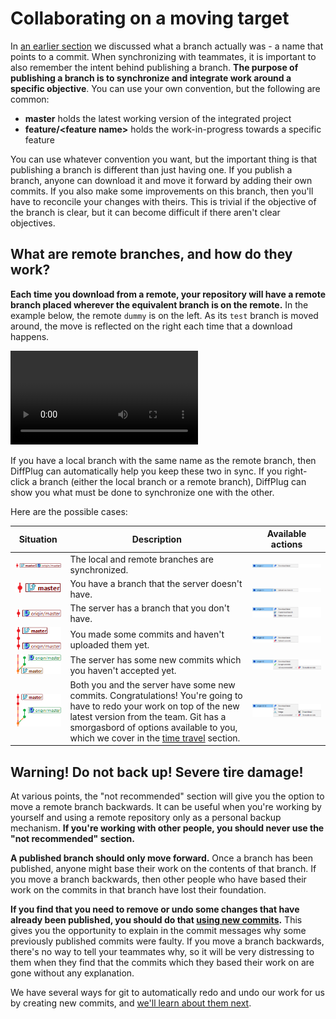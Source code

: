 # Collaborating on a moving target

In [an earlier section](../branches/branches.md) we discussed what a branch actually was - a name that points to a commit.  When synchronizing with teammates, it is important to also remember the intent behind publishing a branch.  **The purpose of publishing a branch is to synchronize and integrate work around a specific objective**.  You can use your own convention, but the following are common:

* **master** holds the latest working version of the integrated project
* **feature/&lt;feature name&gt;** holds the work-in-progress towards a specific feature

You can use whatever convention you want, but the important thing is that publishing a branch is different than just having one.  If you publish a branch, anyone can download it and move it forward by adding their own commits.  If you also make some improvements on this branch, then you'll have to reconcile your changes with theirs.  This is trivial if the objective of the branch is clear, but it can become difficult if there aren't clear objectives.

## What are remote branches, and how do they work?

**Each time you download from a remote, your repository will have a remote branch placed wherever the equivalent branch is on the remote.**  In the example below, the remote `dummy` is on the left.  As its `test` branch is moved around, the move is reflected on the right each time that a download happens.

![Moving a branch](share-branches.mp4)

If you have a local branch with the same name as the remote branch, then DiffPlug can automatically help you keep these two in sync.  If you right-click a branch (either the local branch or a remote branch), DiffPlug can show you what must be done to synchronize one with the other.

Here are the possible cases:

| Situation                              | Description                                         | Available actions                                      |
|--                                      |--                                                   | --                                                     |
| ![Synced](case-synced.png)             | The local and remote branches are synchronized.     | ![Synced actions](case-synced-actions.png)             |
| ![Local only](case-local-only.png)     | You have a branch that the server doesn't have.     | ![Local only actions](case-local-only-actions.png)     |
| ![Remote only](case-remote-only.png)   | The server has a branch that you don't have.        | ![Remote only actions](case-remote-only-actions.png)   |
| ![Local has new](case-local-new.png)   | You made some commits and haven't uploaded them yet. | ![Local has new actions](case-local-new-actions.png)   |
| ![Remote has new](case-remote-new.png) | The server has some new commits which you haven't accepted yet. | ![Remote has new actions](case-remote-new-actions.png) |
| ![Both have new](case-both.png)        | Both you and the server have some new commits.  Congratulations!  You're going to have to redo your work on top of the new latest version from the team.  Git has a smorgasbord of options available to you, which we cover in the [time travel](../../time-travel/time-travel.md) section. | ![Both have new actions](case-both-actions.png)        |

## Warning!  Do not back up!  Severe tire damage!

At various points, the "not recommended" section will give you the option to move a remote branch backwards.  It can be useful when you're working by yourself and using a remote repository only as a personal backup mechanism.  **If you're working with other people, you should never use the "not recommended" section.**

**A published branch should only move forward.**  Once a branch has been published, anyone might base their work on the contents of that branch.  If you move a branch backwards, then other people who have based their work on the commits in that branch have lost their foundation.

**If you find that you need to remove or undo some changes that have already been published, you should do that [using new commits](../../time-travel/cherry-pick-and-rebase/cherry-pick-and-rebase.md).**  This gives you the opportunity to explain in the commit messages why some previously published commits were faulty.  If you move a branch backwards, there's no way to tell your teammates why, so it will be very distressing to them when they find that the commits which they based their work on are gone without any explanation.

We have several ways for git to automatically redo and undo our work for us by creating new commits, and [we'll learn about them next](../../time-travel/time-travel.md).
